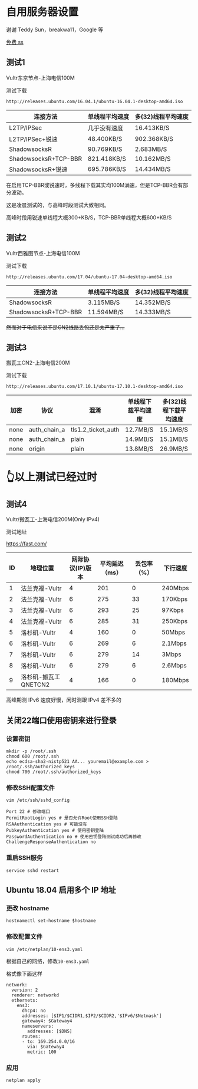 # 自用服务器设置
谢谢 Teddy Sun，breakwa11，Google 等

[免费 ss](https://get.freess.today/)

## 测试1

Vultr东京节点-上海电信100M

测试下载
```
http://releases.ubuntu.com/16.04.1/ubuntu-16.04.1-desktop-amd64.iso
```
连接方法 | 单线程平均速度 | 多(32)线程平均速度
---|---|---
L2TP/IPSec|几乎没有速度|16.413KB/S
L2TP/IPSec+锐速|48.400KB/S|902.368KB/S
ShadowsocksR|90.769KB/S|2.683MB/S
ShadowsocksR+TCP-BBR|821.418KB/S|10.162MB/S
ShadowsocksR+锐速|695.786KB/S|14.434MB/S

在启用TCP-BBR或锐速时，多线程下载其实均100M满速，但是TCP-BBR会有部分波动。

这是凌晨测试的，与高峰时段测试大致相同。

高峰时段用锐速单线程大概300+KB/S，TCP-BBR单线程大概600+KB/S

## 测试2

Vultr西雅图节点-上海电信100M

测试下载
```
http://releases.ubuntu.com/17.04/ubuntu-17.04-desktop-amd64.iso
```
连接方法 | 单线程平均速度 | 多(32)线程平均速度
---|---|---
ShadowsocksR|3.115MB/S|14.352MB/S
ShadowsocksR+TCP-BBR|11.594MB/S|14.333MB/S

~~然而对于电信来说不是CN2线路丢包还是太严重了...~~

## 测试3
搬瓦工CN2-上海电信200M

测试下载
```
http://releases.ubuntu.com/17.10.1/ubuntu-17.10.1-desktop-amd64.iso
```
加密|协议|混淆|单线程下载平均速度|多(32)线程下载平均速度
---|---|---|---|---
none|auth_chain_a|tls1.2_ticket_auth|12.7MB/S|15.1MB/S
none|auth_chain_a|plain|14.9MB/S|15.1MB/S
none|origin|plain|13.8MB/S|26.9MB/S

# **👆以上测试已经过时**

## 测试4
Vultr/搬瓦工-上海电信200M(Only IPv4)

测试地址

https://fast.com/

ID|地理位置|网际协议(IP)版本|平均延迟（ms）|丢包率（%）|下行速度
---|---|---|---|---|---
1|法兰克福-Vultr|4|201|0|240Mbps
2|法兰克福-Vultr|6|275|33|170Kbps
3|法兰克福-Vultr|6|293|25|97Kbps
4|法兰克福-Vultr|6|285|31|250Kbps
5|洛杉矶-Vultr|4|160|0|50Mbps
6|洛杉矶-Vultr|6|269|6|2.1Mbps
7|洛杉矶-Vultr|6|279|14|3Mbps
8|洛杉矶-Vultr|6|279|6|2.6Mbps
9|洛杉矶-搬瓦工QNETCN2|4|166|0|180Mbps

高峰期测 IPv6 速度好慢，闲时测跟 IPv4 差不多的

## 关闭22端口使用密钥来进行登录
### 设置密钥
```
mkdir -p /root/.ssh
chmod 600 /root/.ssh
echo ecdsa-sha2-nistp521 AA... youremail@example.com > /root/.ssh/authorized_keys
chmod 700 /root/.ssh/authorized_keys
```
### 修改SSH配置文件
```
vim /etc/ssh/sshd_config
```
```
Port 22 # 修改端口
PermitRootLogin yes # 是否允许Root使用SSH登陆
RSAAuthentication yes # 可能没有
PubkeyAuthentication yes # 使用密钥登陆
PasswordAuthentication no # 使用密钥登陆测试成功后再修改
ChallengeResponseAuthentication no
```
### 重启SSH服务
```
service sshd restart
```

## Ubuntu 18.04 启用多个 IP 地址
### 更改 hostname
```
hostnamectl set-hostname $hostname
```

### 修改配置文件
```
vim /etc/netplan/10-ens3.yaml
```
根据自己的网络，修改`10-ens3.yaml`

格式像下面这样
```
network:
  version: 2
  renderer: networkd
  ethernets:
    ens3:
      dhcp4: no
      addresses: [$IP1/$CIDR1,$IP2/$CIDR2,'$IPv6/$Netmask']
      gateway4: $Gateway4
      nameservers:
        addresses: [$DNS]
      routes:
      - to: 169.254.0.0/16
        via: $Gateway4
        metric: 100
```

### 应用
```
netplan apply
```
